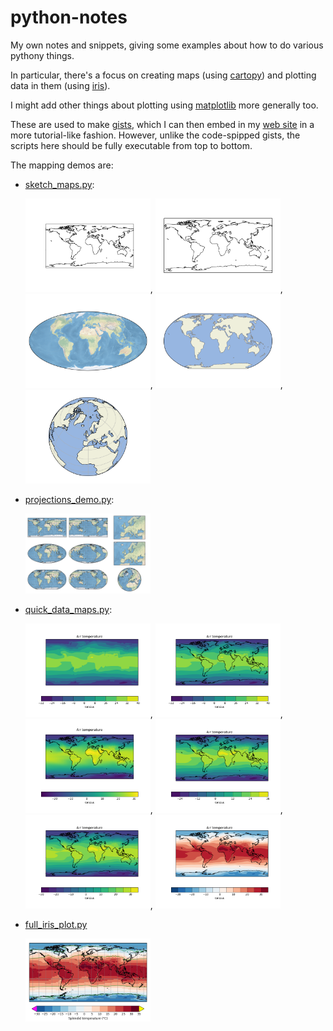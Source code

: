 # python-notes
My own notes and snippets, giving some examples about how to do various pythony things. 

In particular, there's a focus on creating maps (using [cartopy](https://scitools.org.uk/cartopy/docs/latest/index.html)) and plotting data in them (using [iris](https://scitools.org.uk/iris/docs/latest/index.html)).

I might add other things about plotting using [matplotlib](https://matplotlib.org/) more generally too.

These are used to make [gists](https://gist.github.com/pbett), which I can then embed in my [web site](https://pbett.wordpress.com/datafun/plotting-maps/) in a more tutorial-like fashion. However, unlike the code-spipped gists, the scripts here should be fully executable from top to bottom.


The mapping demos are:
* [sketch_maps.py](sketch_maps.py):

    <img src="sketch_maps_1simplest.png" width="200px" />, <img src="sketch_maps_2abitnicer.png" width="200px" />, <img src="sketch_maps_3withstockimage.png" width="200px" />, <img src="sketch_maps_4simplecolouring.png" width="200px" />, <img src="sketch_maps_5finalexample.png" width="200px" />

* [projections_demo.py](projections_demo.py): 

   <img src="projections_demo.png" width="200px" />


* [quick_data_maps.py](quick_data_maps.py):

    <img src="quick_maps_1simplest.png" width="200px" />, <img src="quick_maps_2simplestcontourf_withcoasts.png" width="200px" />, <img src="quick_maps_2simplestpcolormesh_withcoasts.png" width="200px" />, <img src="quick_maps_3tenlevels.png" width="200px" />, <img src="quick_maps_3explicitlevels.png" width="200px" />, <img src="quick_maps_3explicitlevels_diverging.png" width="200px" />

* [full_iris_plot.py](full_iris_plot.py)

    <img src="full_iris_plot.png" width="200px" />



